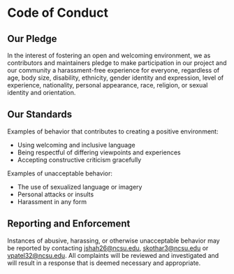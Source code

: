 # Code of Conduct

## Our Pledge
In the interest of fostering an open and welcoming environment, we as contributors and maintainers pledge to make participation in our project and our community a harassment-free experience for everyone, regardless of age, body size, disability, ethnicity, gender identity and expression, level of experience, nationality, personal appearance, race, religion, or sexual identity and orientation.

## Our Standards
Examples of behavior that contributes to creating a positive environment:
- Using welcoming and inclusive language
- Being respectful of differing viewpoints and experiences
- Accepting constructive criticism gracefully

Examples of unacceptable behavior:
- The use of sexualized language or imagery
- Personal attacks or insults
- Harassment in any form

## Reporting and Enforcement
Instances of abusive, harassing, or otherwise unacceptable behavior may be reported by contacting jshah26@ncsu.edu, skothar3@ncsu.edu or vpatel32@ncsu.edu. All complaints will be reviewed and investigated and will result in a response that is deemed necessary and appropriate.

